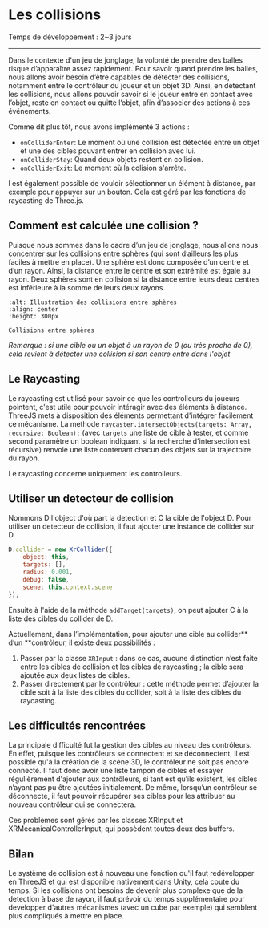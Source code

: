 # Les collisions

Temps de développement : 2~3 jours

--- 
Dans le contexte d'un jeu de jonglage, la volonté de prendre des balles risque d’apparaître assez rapidement. Pour savoir quand prendre les balles, nous allons avoir besoin d’être capables de détecter des collisions, notamment entre le contrôleur du joueur et un objet 3D. Ainsi, en détectant les collisions, nous allons pouvoir savoir si le joueur entre en contact avec l’objet, reste en contact ou quitte l’objet, afin d’associer des actions à ces événements.

Comme dit plus tôt, nous avons implémenté 3 actions : 
- `onColliderEnter`: Le moment où une collision est détectée entre un objet et une des cibles pouvant entrer en collision avec lui. 
- `onColliderStay`: Quand deux objets restent en collision. 
- `onColliderExit`: Le moment où la colision s'arrête.

l est également possible de vouloir sélectionner un élément à distance, par exemple pour appuyer sur un bouton. Cela est géré par les fonctions de raycasting de Three.js.

## Comment est calculée une collision ?

Puisque nous sommes dans le cadre d’un jeu de jonglage, nous allons nous concentrer sur les collisions entre sphères (qui sont d’ailleurs les plus faciles à mettre en place). Une sphère est donc composée d’un centre et d’un rayon. Ainsi, la distance entre le centre et son extrémité est égale au rayon. Deux sphères sont en collision si la distance entre leurs deux centres est inférieure à la somme de leurs deux rayons.

```{figure} ../images/collider_cercle.png
:alt: Illustration des collisions entre sphères
:align: center
:height: 300px

Collisions entre sphères
```

*Remarque : si une cible ou un objet à un rayon de 0 (ou très proche de 0), cela revient à détecter une collision si son centre entre dans l'objet*

## Le Raycasting

Le raycasting est utilisé pour savoir ce que les controlleurs du joueurs pointent, c'est utile pour pouvoir intéragir avec des éléments à distance. ThreeJS mets à disposition des éléments permettant d'intégrer facilement ce mécanisme. La methode `raycaster.intersectObjects(targets: Array, recursive: Boolean);` (avec `targets` une liste de cible à tester, et comme second paramètre un boolean indiquant si la recherche d'intersection est récursive) renvoie une liste contenant chacun des objets sur la trajectoire du rayon.

Le raycasting concerne uniquement les controlleurs. 

## Utiliser un detecteur de collision

Nommons D l'object d'où part la detection et C la cible de l'object D. Pour utiliser un detecteur de collision, il faut ajouter une instance de collider sur D. 

```javascript
D.collider = new XrCollider({
    object: this,
    targets: [],
    radius: 0.001,
    debug: false,
    scene: this.context.scene
});
```

Ensuite à l'aide de la méthode `addTarget(targets)`, on peut ajouter C à la liste des cibles du collider de D. 

Actuellement, dans l’implémentation, pour ajouter une cible au collider** d’un **contrôleur, il existe deux possibilités :

1. Passer par la classe `XRInput` : dans ce cas, aucune distinction n’est faite entre les cibles de collision et les cibles de raycasting ; la cible sera ajoutée aux deux listes de cibles.
2. Passer directement par le contrôleur : cette méthode permet d’ajouter la cible soit à la liste des cibles du collider, soit à la liste des cibles du raycasting.

## Les difficultés rencontrées 

La principale difficulté fut la gestion des cibles au niveau des contrôleurs. En effet, puisque les contrôleurs se connectent et se déconnectent, il est possible qu'à la création de la scène 3D, le contrôleur ne soit pas encore connecté. Il faut donc avoir une liste tampon de cibles et essayer régulièrement d'ajouter aux contrôleurs, si tant est qu’ils existent, les cibles n’ayant pas pu être ajoutées initialement.
De même, lorsqu’un contrôleur se déconnecte, il faut pouvoir récupérer ses cibles pour les attribuer au nouveau contrôleur qui se connectera.

Ces problèmes sont gérés par les classes XRInput et XRMecanicalControllerInput, qui possèdent toutes deux des buffers.

## Bilan

Le système de collision est à nouveau une fonction qu'il faut redévelopper en ThreeJS et qui est disponible nativement dans Unity, cela coute du temps. Si les collisions ont besoins de devenir plus complexe que de la detection à base de rayon, il faut prévoir du temps supplémentaire pour developper d'autres mécanismes (avec un cube par exemple) qui semblent plus compliqués à mettre en place. 